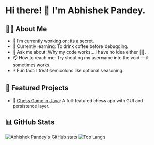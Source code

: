 # Hi there! 👋 I'm Abhishek Pandey.
## 👨‍💻 About Me

- 🔭 I’m currently working on: its a secret.
- 🌱 Currently learning: To drink coffee before debugging.
- 💬 Ask me about: Why my code works... I have no idea either 🤷‍♂️.
- 📫 How to reach me: Try shouting my username into the void — it sometimes works.
- ⚡ Fun fact: I treat semicolons like optional seasoning.

## 📂 Featured Projects

- 🔗 [Chess Game in Java](https://github.com/abhishekdpandey18/CheckMate-Java): A full-featured chess app with GUI and persistence layer.

## 📊 GitHub Stats

![Abhishek Pandey's GitHub stats](https://github-readme-stats.vercel.app/api?username=abhishekdpandey18&show_icons=true&theme=radical)
![Top Langs](https://github-readme-stats.vercel.app/api/top-langs/?username=abhishekdpandey18&layout=compact&theme=radical)

<!---
abhishekdpandey18/abhishekdpandey18 is a ✨ special ✨ repository because its `README.md` (this file) appears on your GitHub profile.
You can click the Preview link to take a look at your changes.
--->
